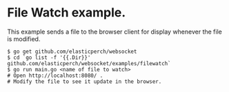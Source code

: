 # File Watch example.

This example sends a file to the browser client for display whenever the file is modified.

    $ go get github.com/elasticperch/websocket
    $ cd `go list -f '{{.Dir}}' github.com/elasticperch/websocket/examples/filewatch`
    $ go run main.go <name of file to watch>
    # Open http://localhost:8080/ .
    # Modify the file to see it update in the browser.
